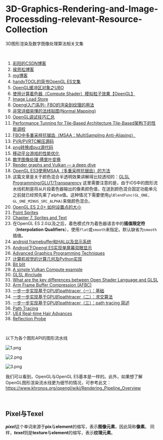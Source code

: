 # 3D-Graphics-Rendering-and-Image-Processding-relevant-Resource-Collection
3D图形渲染及数字图像处理算法相关文集

<br />

1. [彩阳的CSDN博客](http://blog.csdn.net/jiangcaiyang123/article/category/1246122)
1. [侯思松博客](http://blog.csdn.net/housisong)
1. [mg博客](https://www.cnblogs.com/minggoddess/)
1. [handyTOOL的简书OpenGL ES文集](https://www.jianshu.com/nb/11846847)
1. [OpenGL缓冲区对象之UBO](https://blog.csdn.net/csxiaoshui/article/details/32101977)
1. [使用计算着色器（Compute Shader）模拟粒子效果【OpenGL】](https://blog.csdn.net/panda1234lee/article/details/70521910)
1. [Image Load Store](https://www.khronos.org/opengl/wiki/Image_Load_Store)
1. [Opengl入门系列- FBO的渲染到纹理的用法](https://blog.csdn.net/zangle260/article/details/40430929)
1. [非常详细易懂的法线贴图(Normal Mapping)](https://blog.csdn.net/qq_26900671/article/details/79048727)
1. [OpenGL调试技巧汇总](https://blog.csdn.net/zjz520yy/article/details/83034140)
1. [Performance Tunning for Tile-Based Architecture Tile-Based架构下的性能调校](http://www.cnblogs.com/gameknife/p/3515714.html)
1. [FBO中多重采样抗锯齿（MSAA：MultiSampling Anti-Aliasing）](http://blog.csdn.net/pizi0475/article/details/7932915)
1. [PVR/PVRTC解压源码](https://github.com/Volcore/quickpvr)
1. [png转换成pvz源代码](https://github.com/cjhanson/PNGPOTimizer/tree/CCZ)
1. [移动平台游戏的性能优化](http://www.csdn.net/article/2015-05-27/2824785)
1. [数字图像处理 傅里叶变换](http://blog.csdn.net/zkp0601/article/details/41295283)
1. [Render graphs and Vulkan — a deep dive](http://themaister.net/blog/2017/08/15/render-graphs-and-vulkan-a-deep-dive/)
1. [OpenGL ES3使用MSAA（多重采样抗锯齿）的方法](https://www.cnblogs.com/zenny-chen/p/5058575.html)
1. 这篇文章是关于颜色混合半透明效果讲解得比较透彻的：[GLSL Programming/GLUT/Transparency](https://en.wikibooks.org/wiki/GLSL_Programming/GLUT/Transparency)
这里需要注意的是，由于iOS中的图形流水线机制是将从片段着色器输出的像素颜色值，在送到颜色混合固定功能单元之前就已经预先乘了alpha值。这种情况下需要使用`glBlendFunc(GL_ONE, GL_ONE_MINUS_SRC_ALPHA)`来做颜色混合。
1. [OpenGL ES 2.0+ 如何设置点的大小](https://gamedev.stackexchange.com/questions/11095/opengl-es-2-0-point-sprites-size)
1.  [Point Sprites](http://www.informit.com/articles/article.aspx?p=770639&seqNum=7)
1. [Chapter 7. Sprites and Text](https://www.oreilly.com/library/view/iphone-3d-programming/9781449388133/ch07.html)
1. 在OpenGL ES 2.0以及之后，着色模式作为着色器语言中的**插值限定符**（**Interpolation Qualifiers**），使用`flat`或`smooth`来指定。默认缺省为`smooth`插值。
1. [android framebuffer和HAL以及显示系统](https://blog.csdn.net/wanglongwang201209/article/details/12616197)
1. [Android下Opengl ES实现单屏幕双眼显示](https://blog.csdn.net/u011371324/article/details/68946779)
1. [Advanced Graphics Programming Techniques](https://www.opengl.org/archives/resources/code/samples/sig99/advanced99/notes/notes.html)
1. [计算机视觉的计算几何及Python实现](https://www.toutiao.com/a6637430623361303053)
1. [Bit blit](https://en.wikipedia.org/wiki/Bit_blit)
1. [A simple Vulkan Compute example](http://www.duskborn.com/posts/a-simple-vulkan-compute-example/)
1. [GLSL \#include](https://www.gamedev.net/forums/topic/316061-glsl-include/)
1. [What are the key differences between Open Shader Language and GLSL](https://stackoverflow.com/questions/46093694/what-are-the-key-differences-between-open-shader-language-and-glsl)
1. [Arm Frame Buffer Compression (AFBC)](https://developer.arm.com/architectures/media-architectures/afbc)
1. [一步一步实现基于GPU的pathtracer（一）：基础](https://www.cnblogs.com/time-flow1024/p/6943508.html)
1. [一步一步实现基于GPU的pathtracer（二）：求交算法](https://www.cnblogs.com/time-flow1024/p/6944203.html)
1. [一步一步实现基于GPU的pathtracer（三）：path tracing 简述](https://www.cnblogs.com/time-flow1024/p/9974702.html)
1. [Path Tracing](https://www.jianshu.com/p/428317cd522a)
1. [UE4 Real-time Hair Advances](https://www.fxguide.com/fxfeatured/ue4-real-time-hair-advances/)
1. [Reflection Probe](https://www.jianshu.com/p/585dd805c137)

<br />

以下为各个图形API的图形流水线

![1.png](https://github.com/zenny-chen/3D-Graphics-Rendering-and-Image-Processding-relevant-Resource-Collection/blob/master/1.png)

![2.png](https://github.com/zenny-chen/3D-Graphics-Rendering-and-Image-Processding-relevant-Resource-Collection/blob/master/2.png)

![3.png](https://github.com/zenny-chen/3D-Graphics-Rendering-and-Image-Processding-relevant-Resource-Collection/blob/master/3.png)

我们可以看到，OpenGL与OpenGL ES基本是一样的。此外，如果想了解OpenGL图形渲染流水线更为细节的情况，可参考此文：https://www.khronos.org/opengl/wiki/Rendering_Pipeline_Overview

<br />

## Pixel与Texel

***pixel***这个单词来源于**pix**与**element**的缩写，表示**图像元素**，因此简称**像素**。
同样，***texel***则是**texture**与**element**的缩写，表示**纹理元素**。


